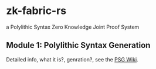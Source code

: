 # zk-fabric-rs

a Polylithic Syntax Zero Knowledge Joint Proof System

## Module 1: Polylithic Syntax Generation

Detailed info, what it is?, genration?, see the [PSG Wiki](wiki/psg.md).
